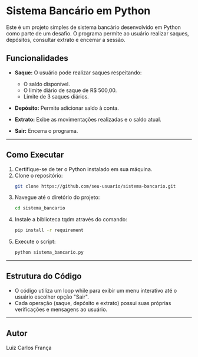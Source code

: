 # Sistema Bancário em Python

Este é um projeto simples de sistema bancário desenvolvido em Python como parte de um desafio. O programa permite ao usuário realizar saques, depósitos, consultar extrato e encerrar a sessão.

## **Funcionalidades**

- **Saque:** O usuário pode realizar saques respeitando:
  - O saldo disponível.
  - O limite diário de saque de R$ 500,00.
  - Limite de 3 saques diários.

- **Depósito:** Permite adicionar saldo à conta.

- **Extrato:** Exibe as movimentações realizadas e o saldo atual.

- **Sair:** Encerra o programa.

---

## **Como Executar**

1. Certifique-se de ter o Python instalado em sua máquina.
2. Clone o repositório:
   ```bash
   git clone https://github.com/seu-usuario/sistema-bancario.git
3. Navegue até o diretório do projeto:
   ```bash
   cd sistema_bancario
4. Instale a biblioteca tqdm através do comando:
   ```bash
   pip install -r requirement
5. Execute o script:
   ```bash
   python sistema_bancario.py

---

## **Estrutura do Código**
- O código utiliza um loop while para exibir um menu interativo até o usuário escolher opção "Sair".
- Cada operação (saque, depósito e extrato) possui suas próprias verificações e mensagens ao usuário.

---

## **Autor**
Luiz Carlos França